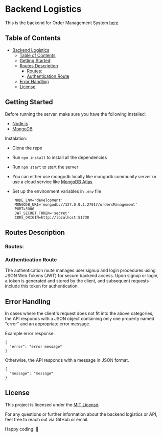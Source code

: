 # Backend Logistics

This is the backend for Order Management System [here](https://github.com/dnthem/order-management)

## Table of Contents

- [Backend Logistics](#backend-logistics)
  - [Table of Contents](#table-of-contents)
  - [Getting Started](#getting-started)
  - [Routes Description](#routes-description)
    - [Routes:](#routes)
    - [Authentication Route](#authentication-route)
  - [Error Handling](#error-handling)
  - [License](#license)


## Getting Started
Before running the server, make sure you have the following installed: 

- [Node.js](https://nodejs.org/en/download/)
- [MongoDB](https://www.mongodb.com/try/download/community)

Instalation: 
- Clone the repo
- Run `npm install` to install all the dependencies
- Run `npm start` to start the server
- You can either use mongodb locally like mongodb community server or use a cloud service like [MongoDB Atlas](https://www.mongodb.com/cloud/atlas)
- Set up the environment variables in `.env` file
  
  ```
   NODE_ENV='development'
   MONGODB_URI='mongodb://127.0.0.1:27017/ordersManagement'
   PORT=3000
   JWT_SECRET_TOKEN='secret'
   CORS_ORIGIN=http://localhost:51730
  ```

## Routes Description

### Routes:

### Authentication Route

The authentication route manages user signup and login procedures using JSON Web Tokens (JWT) for secure backend access. Upon signup or login, a token is generated and stored by the client, and subsequent requests include this token for authentication.


## Error Handling

In cases where the client's request does not fit into the above categories, the API responds with a JSON object containing only one property named "error" and an appropriate error message.

Example error response:
```
{
  "error": "error message"
}
```
Otherwise, the API responds with a message in JSON format.
```
{
  "message": "message"
}
```

## License

This project is licensed under the [MIT License](LICENSE).

For any questions or further information about the backend logistics or API, feel free to reach out via GitHub or email.

Happy coding! 🚀
